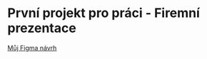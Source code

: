 # První projekt pro práci - Firemní prezentace

[Můj Figma návrh](https://www.figma.com/file/DCaFCXPlpYOWctqRziWjfw/L3---4P-projekt-(Vr%C3%A1tn%C3%BD)?node-id=119%3A45&t=7yfEvvAi6yQ9xOlO-1)
